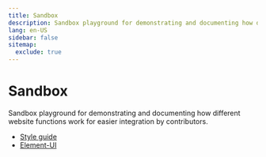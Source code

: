```yaml
---
title: Sandbox
description: Sandbox playground for demonstrating and documenting how different website functions work for easier integration by contributors.
lang: en-US
sidebar: false
sitemap:
  exclude: true
---
```


# Sandbox
Sandbox playground for demonstrating and documenting how different website functions work for easier integration by contributors.

- [Style guide](style-guide.md)
- [Element-UI](element-ui.md)
